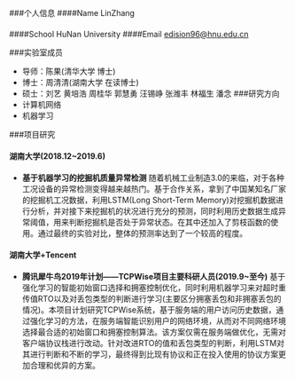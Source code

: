 ###个人信息
####Name LinZhang
####
####School HuNan University
####Email edision96@hnu.edu.cn

###实验室成员
- 导师：陈果(清华大学 博士)
- 博士：周清清(湖南大学 在读博士)
- 硕士：刘艺
       黄培浩
       周桂华
       郭慧勇
       汪锡峥
       张潍丰
       林福生
       潘念
###研究方向
- 计算机网络
- 机器学习

###项目研究
#### 湖南大学(2018.12~2019.6)
- **基于机器学习的挖掘机质量异常检测**
随着机械工业制造3.0的来临，对于各种工况设备的异常检测变得越来越热门。基于合作关系，拿到了中国某知名厂家的挖掘机工况数据，利用LSTM(Long Short-Term Memory)对挖掘机数据进行分析，并对接下来挖掘机的状况进行充分的预测，同时利用历史数据生成异常阈值，用来判断挖掘机是否处于异常状态。在其中还加入了剪枝函数的使用。通过最终的实验对比，整体的预测率达到了一个较高的程度。
#### 湖南大学+Tencent
- **腾讯犀牛鸟2019年计划——TCPWise项目主要科研人员(2019.9~至今)**
基于强化学习的智能初始窗口选择和拥塞控制优化，同时利用机器学习来对超时重传值RTO以及对丢包类型的判断进行学习(主要区分拥塞丢包和非拥塞丢包的情况)。本项目计划研究TCPWise系统，基于服务端的用户访问历史数据，通过强化学习的方法，在服务端智能识别用户的网络环境，从而对不同网络环境选择最合适的初始窗口和拥塞控制算法。该方案仅需在服务端做优化，无需对客户端协议栈进行改动。针对改进RTO的值和丢包类型的判断，利用LSTM对其进行判断和不断的学习，最终得到比现有协议和正在投入使用的协议方案更加合理和优异的方案。


